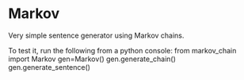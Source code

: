 Markov
======

Very simple sentence generator using Markov chains.

To test it, run the following from a python console:
	from markov_chain import Markov
	gen=Markov()
	gen.generate_chain()
	gen.generate_sentence()